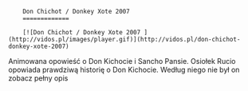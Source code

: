 
        Don Chichot / Donkey Xote 2007 
        =============
        
        [![Don Chichot / Donkey Xote 2007 ](http://vidos.pl/images/player.gif)](http://vidos.pl/don-chichot-donkey-xote-2007)
        
        
 Animowana opowieść o Don Kichocie i Sancho Pansie. Osiołek Rucio opowiada prawdziwą historię o Don Kichocie. Według niego nie był on zobacz pełny opis
    